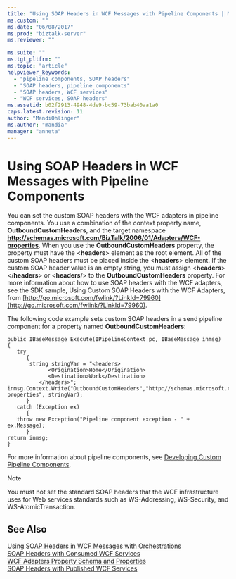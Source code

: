 ```yaml
---
title: "Using SOAP Headers in WCF Messages with Pipeline Components | Microsoft Docs"
ms.custom: ""
ms.date: "06/08/2017"
ms.prod: "biztalk-server"
ms.reviewer: ""

ms.suite: ""
ms.tgt_pltfrm: ""
ms.topic: "article"
helpviewer_keywords: 
  - "pipeline components, SOAP headers"
  - "SOAP headers, pipeline components"
  - "SOAP headers, WCF services"
  - "WCF services, SOAP headers"
ms.assetid: b02f2913-4948-4de9-bc59-73bab40aa1a0
caps.latest.revision: 11
author: "MandiOhlinger"
ms.author: "mandia"
manager: "anneta"
---
```

# Using SOAP Headers in WCF Messages with Pipeline Components
You can set the custom SOAP headers with the WCF adapters in pipeline components. You use a combination of the context property name, **OutboundCustomHeaders**, and the target namespace **http://schemas.microsoft.com/BizTalk/2006/01/Adapters/WCF-properties**. When you use the **OutboundCustomHeaders** property, the property must have the \<**headers**> element as the root element. All of the custom SOAP headers must be placed inside the \<**headers**> element. If the custom SOAP header value is an empty string, you must assign \<**headers**>\</**headers**> or \<**headers**/> to the **OutboundCustomHeaders** property. For more information about how to use SOAP headers with the WCF adapters, see the SDK sample, Using Custom SOAP Headers with the WCF Adapters, from [http://go.microsoft.com/fwlink/?LinkId=79960](http://go.microsoft.com/fwlink/?LinkId=79960).  
  
 The following code example sets custom SOAP headers in a send pipeline component for a property named **OutboundCustomHeaders**:  
  
```  
public IBaseMessage Execute(IPipelineContext pc, IBaseMessage inmsg)  
{  
   try  
      {  
       string stringVar = "<headers>  
             <Origination>Home</Origination>  
             <Destination>Work</Destination>  
          </headers>";  
inmsg.Context.Write("OutboundCustomHeaders","http://schemas.microsoft.com/BizTalk/2006/01/Adapters/WCF-properties", stringVar);  
      }  
   catch (Exception ex)  
      {  
   throw new Exception("Pipeline component exception - " + ex.Message);  
      }  
return inmsg;  
}  
```  
  
 For more information about pipeline components, see [Developing Custom Pipeline Components](../core/developing-custom-pipeline-components.md).  
  
> [!NOTE]
>  You must not set the standard SOAP headers that the WCF infrastructure uses for Web services standards such as WS-Addressing, WS-Security, and WS-AtomicTransaction.  
  
## See Also  
 [Using SOAP Headers in WCF Messages with Orchestrations](../core/using-soap-headers-in-wcf-messages-with-orchestrations.md)   
 [SOAP Headers with Consumed WCF Services](../core/soap-headers-with-consumed-wcf-services.md)   
 [WCF Adapters Property Schema and Properties](../core/wcf-adapters-property-schema-and-properties.md)   
 [SOAP Headers with Published WCF Services](../core/soap-headers-with-published-wcf-services.md)